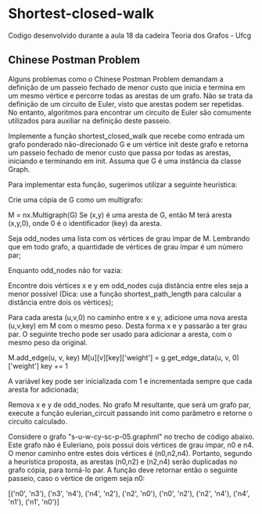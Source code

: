# Shortest-closed-walk

Codigo desenvolvido durante a aula 18 da cadeira Teoria dos Grafos - Ufcg

## Chinese Postman Problem 

Alguns problemas como o Chinese Postman Problem demandam a definição de um passeio fechado de menor custo que inicia e termina em um mesmo vértice e percorre todas as arestas de um grafo. Não se trata da definição de um circuito de Euler, visto que arestas podem ser repetidas. No entanto, algoritmos para encontrar um circuito de Euler são comumente utilizados para auxiliar na definição deste passeio.

Implemente a função shortest_closed_walk que recebe como entrada um grafo ponderado não-direcionado G e um vértice init deste grafo e retorna um passeio fechado de menor custo que passa por todas as arestas, iniciando e terminando em init. Assuma que G é uma instância da classe Graph.

Para implementar esta função, sugerimos utilizar a seguinte heurística:

Crie uma cópia de G como um multigrafo:

M = nx.Multigraph(G)
Se (x,y) é uma aresta de G, então M terá aresta (x,y,0), onde 0 é o identificador (key) da aresta.

Seja odd_nodes uma lista com os vértices de grau ímpar de M. Lembrando que em todo grafo, a quantidade de vértices de grau ímpar é um número par;

Enquanto odd_nodes não for vazia:

Encontre dois vértices x e y em odd_nodes cuja distância entre eles seja a menor possível (Dica: use a função shortest_path_length para calcular a distância entre dois os vértices);

Para cada aresta (u,v,0) no caminho entre x e y, adicione uma nova aresta (u,v,key) em M com o mesmo peso. Desta forma x e y passarão a ter grau par. O seguinte trecho pode ser usado para adicionar a aresta, com o mesmo peso da original.

  M.add_edge(u, v, key)
  M[u][v][key]['weight'] = g.get_edge_data(u, v, 0)['weight']
  key += 1

A variável key pode ser inicializada com 1 e incrementada sempre que cada aresta for adicionada;

Remova x e y de odd_nodes.
No grafo M resultante, que será um grafo par, execute a função eulerian_circuit passando init como parâmetro e retorne o circuito calculado.

Considere o grafo "s-u-w-cy-sc-p-05.graphml" no trecho de código abaixo. Este grafo não é Euleriano, pois possui dois vértices de grau ímpar, n0 e n4. O menor caminho entre estes dois vértices é (n0,n2,n4). Portanto, segundo a heurística proposta, as arestas (n0,n2) e (n2,n4) serão duplicadas no grafo cópia, para torná-lo par. A função deve retornar então o seguinte passeio, caso o vértice de origem seja n0:

[('n0', 'n3'), ('n3', 'n4'), ('n4', 'n2'), ('n2', 'n0'), ('n0', 'n2'), ('n2', 'n4'), ('n4', 'n1'), ('n1', 'n0')]
